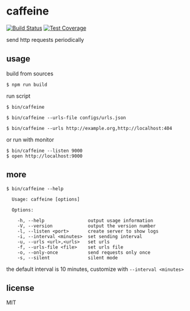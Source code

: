 
# caffeine

[![Build Status][build-badge]][build-status]
[![Test Coverage][coverage-badge]][coverage-result]

send http requests periodically

## usage

build from sources

    $ npm run build

run script

    $ bin/caffeine

    $ bin/caffeine --urls-file configs/urls.json

    $ bin/caffeine --urls http://example.org,http://localhost:404

or run with monitor

    $ bin/caffeine --listen 9000
    $ open http://localhost:9000

## more

```
$ bin/caffeine --help

  Usage: caffeine [options]

  Options:

    -h, --help                output usage information
    -V, --version             output the version number
    -l, --listen <port>       create server to show logs
    -i, --interval <minutes>  set sending interval
    -u, --urls <url>,<urls>   set urls
    -f, --urls-file <file>    set urls file
    -o, --only-once           send requests only once
    -s, --silent              silent mode

```

the default interval is 10 minutes, customize with `--interval <minutes>`

## license

MIT

[build-badge]: https://img.shields.io/travis/airt/caffeine/master.svg
[build-status]: https://travis-ci.org/airt/caffeine
[coverage-badge]: https://img.shields.io/coveralls/airt/caffeine.svg
[coverage-result]: https://coveralls.io/github/airt/caffeine
